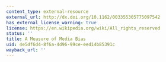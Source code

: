 ```yaml
---
content_type: external-resource
external_url: http://dx.doi.org/10.1162/003355305775097542
has_external_license_warning: true
license: https://en.wikipedia.org/wiki/All_rights_reserved
status: ''
title: A Measure of Media Bias
uid: 4e5df6d4-8f6a-4d96-99ce-eed14b85391c
wayback_url: ''
---
```

